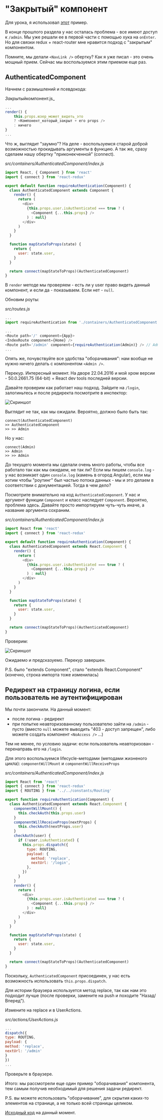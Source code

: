 # "Закрытый" компонент

Для урока, я использовал [этот](https://github.com/joshgeller/react-redux-jwt-auth-example/blob/master/src/components/AuthenticatedComponent.js) пример.

В конце прошлого раздела у нас осталась проблема - все имеют доступ к `/admin`. Мы уже решали ее в первой части с помощью хука на `onEnter`. Но для связки redux + react-router мне нравится подход с "закрытым" компонентом.

Помните, мы делали `<NavLink />` обертку? Как я уже писал - это очень мощный прием. Сейчас мы воспользуемся этим приемом еще раз.

## AuthenticatedComponent

Начнем с размышлений и псевдокода:

*Закрытый*компонент.js\_

```js
...
render() {
    this.props.юзер_может_видеть_это
    ? <Компонент_который_закрыт + его props />
    : ничего
}
...
```

Что ж, выглядит "заумно"? На деле - воспользуемся старой доброй возможностью прокидывать аргументы в функцию. А так же, сразу сделаем нашу обертку "приконекченной" (connect).

_src/containers/AuthenticatedComponent/index.js_

```js
import React, { Component } from 'react'
import { connect } from 'react-redux'

export default function requireAuthentication(Component) {
  class AuthenticatedComponent extends Component {
    render() {
      return (
        <div>
          {this.props.user.isAuthenticated === true ? (
            <Component {...this.props} />
          ) : null}
        </div>
      )
    }
  }

  function mapStateToProps(state) {
    return {
      user: state.user,
    }
  }

  return connect(mapStateToProps)(AuthenticatedComponent)
}
```

В `render` методе мы проверяем - есть ли у user право видеть данный компонент, и если да - показываем. Если нет - `null`.

Обновим роуты:

_src/routes.js_

```js
...
import requireAuthentication from './containers/AuthenticatedComponent'

...
<Route path='/' component={App}>
<IndexRoute component={Home} />
<Route path='/admin' component={requireAuthentication(Admin)} /> // Admin -> <Component {...this.props} />
...
```

Опять же, почувствуйте все удобства "оборачивания": нам вообще не нужно ничего делать с компонентом `<Admin />`.

Перекур. Интересный момент. На дворе 22.04.2016 и мой хром версии - 50.0.2661.75 (64-bit) + React dev tools последней версии.

Давайте проверим как работает наш подход. Зайдите на `/login`, залогиньтесь и после редиректа посмотрите в инспектор:

![Скриншот](bug_devtools.jpg)

Выглядит не так, как мы ожидали. Вероятно, должно было быть так:

```
connect(AuthenticatedComponent)
>> AuthenticatedComponent
>> >> Admin
```

Но у нас:

```
connect(Admin)
>> Admin
>> >> Admin
```

До текущего момента мы сделали очень много работы, чтобы все работало так как мы ожидаем, не так ли? Если мы пишем `console.log` - у нас возникает один `console.log` (камень в огород Angular), если мы хотим чтобы "роутинг" был частью потока данных - мы и это делаем в соответствии с документацией. Тогда в чем дело?

Посмотрите внимательно на код `AuthenticatedComponent`. У нас и аргумент функции `Component` и класс наследует `Component`. Вероятно, проблема здесь. Давайте просто импортируем чуть-чуть иначе, а название аргумента сохраним.

_src/containers/AuthenticatedComponent/index.js_

```js
import React from 'react'
import { connect } from 'react-redux'

export default function requireAuthentication(Component) {
  class AuthenticatedComponent extends React.Component {
    render() {
      return (
        <div>
          {this.props.user.isAuthenticated === true ? (
            <Component {...this.props} />
          ) : null}
        </div>
      )
    }
  }

  function mapStateToProps(state) {
    return {
      user: state.user,
    }
  }

  return connect(mapStateToProps)(AuthenticatedComponent)
}
```

Проверим:

![Скриншот](not_bug_devtools.jpg)

Ожидаемо и предсказуемо. Перекур завершен.

P.S. было "extends Component", стало "extends React.Component" (конечно, строка импорта тоже изменилась)

## Редирект на страницу логина, если пользователь не аутентифицирован

Мы почти закончили. На данный момент:

- после логина - редирект
- при попытке неавторизованному пользователю зайти на `/admin` - пусто (вместо `null` можете выводить "403 - доступ запрещен", либо можете создать компонент `<NoAccess />` ...)

Тем не менее, по условию задачи: если пользователь неавторизован - перенаправь его на `/login`.

Для этого воспользуемся lifecycle-методами (методами жизненого цикла): `componentWillMount` и `componentWillReceiveProps`

_src/containers/AuthenticatedComponent/index.js_

```js
import React from 'react'
import { connect } from 'react-redux'
import { ROUTING } from '../../constants/Routing'

export function requireAuthentication(Component) {
  class AuthenticatedComponent extends React.Component {
    componentWillMount() {
      this.checkAuth(this.props.user)
    }
    componentWillReceiveProps(nextProps) {
      this.checkAuth(nextProps.user)
    }
    checkAuth(user) {
      if (!user.isAuthenticated) {
        this.props.dispatch({
          type: ROUTING,
          payload: {
            method: 'replace',
            nextUrl: '/login',
          },
        })
      }
    }
    render() {
      return (
        <div>
          {this.props.user.isAuthenticated === true ? (
            <Component {...this.props} />
          ) : null}
        </div>
      )
    }
  }

  function mapStateToProps(state) {
    return {
      user: state.user,
    }
  }

  return connect(mapStateToProps)(AuthenticatedComponent)
}
```

Поскольку, `AuthenticatedComponent` присоединен, у нас есть возможность использовать `this.props.dispatch`.

Для истории браузера используется метод replace, так как нам это подходит лучше (после проверки, замените на push и походите "Назад/Вперед").

Измените на replace и в UserActions.

_src/actions/UserActions.js_

```js
...
dispatch({
type: ROUTING,
payload: {
method: 'replace',
nextUrl: '/admin'
}
})
...
```

Проверьте в браузере.

Итого: мы рассмотрели еще один пример "оборачивания" компонента, тем самым получив необходимый для решения задачи редирект.

P.S. вы можете использовать "оборачивание", для скрытия каких-то элементов на странице, а не только всей страницы целиком.

[Исходный код](https://github.com/maxfarseer/react-router-ru-tutorial/tree/authenticated_component) на данный момент.
